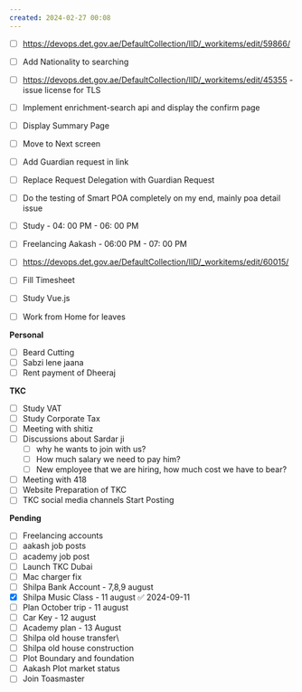 ```yaml
---
created: 2024-02-27 00:08
---
```

- [ ] https://devops.det.gov.ae/DefaultCollection/IID/_workitems/edit/59866/
- [ ] Add Nationality to searching
- [ ] https://devops.det.gov.ae/DefaultCollection/IID/_workitems/edit/45355 - issue license for TLS
- [ ] Implement enrichment-search api and display the confirm page
- [ ] Display Summary Page
- [ ] Move to Next screen
- [ ] Add Guardian request in link 
- [ ] Replace Request Delegation with Guardian Request
- [ ] Do the testing of Smart POA completely on my end, mainly poa detail issue
- [ ] Study - 04: 00 PM - 06: 00 PM
- [ ] Freelancing Aakash - 06:00 PM - 07: 00 PM
- [ ] https://devops.det.gov.ae/DefaultCollection/IID/_workitems/edit/60015/
- [ ] Fill Timesheet
- [ ] Study Vue.js
- [ ] Work from Home for leaves


**Personal**

- [ ] Beard Cutting
- [ ] Sabzi lene jaana
- [ ] Rent payment of Dheeraj

**TKC**

- [ ] Study VAT
- [ ] Study Corporate Tax
- [ ] Meeting with shitiz
- [ ] Discussions about Sardar ji
	- [ ] why he wants to join with us?
	- [ ] How much salary we need to pay him?
	- [ ] New employee that we are hiring, how much cost we have to bear?
- [ ] Meeting with 418
- [ ] Website Preparation of TKC
- [ ] TKC social media channels Start Posting

**Pending**

- [ ] Freelancing accounts
- [ ] aakash job posts
- [ ] academy job post
- [ ] Launch TKC Dubai
- [ ] Mac charger fix
- [ ] Shilpa Bank Account - 7,8,9 august
- [x] Shilpa Music Class - 11 august ✅ 2024-09-11
- [ ] Plan October trip - 11 august
- [ ] Car Key - 12 august
- [ ] Academy plan - 13 August
- [ ] Shilpa old house transfer\
- [ ] Shilpa old house construction
- [ ] Plot Boundary and foundation 
- [ ] Aakash Plot market status
- [ ] Join Toasmaster